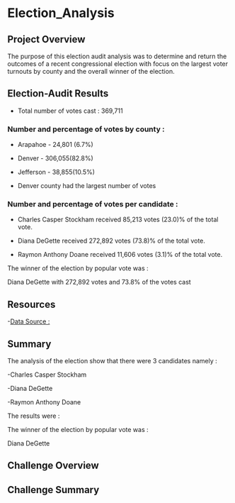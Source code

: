 # Election_Analysis

## Project Overview
The purpose of this election audit analysis was to determine and return the outcomes of a recent congressional election with focus on the largest voter turnouts by county and the overall winner of the election.

## Election-Audit Results

* Total number of votes cast : 369,711

### Number and percentage of votes by county :

* Arapahoe - 24,801 (6.7%)

* Denver - 306,055(82.8%)

* Jefferson - 38,855(10.5%)

* Denver county had the largest number of votes

### Number and percentage of votes per candidate :

* Charles Casper Stockham received 85,213 votes (23.0)% of the total vote.

* Diana DeGette received 272,892 votes (73.8)% of the total vote.

* Raymon Anthony Doane received 11,606 votes (3.1)% of the total vote.

The winner of the election by popular vote was :

Diana DeGette  with 272,892 votes and 73.8% of the votes cast


## Resources 
-[Data Source :](https://github.com/Jusharry/Election_Analysis/blob/656200b36e13ee478a0fd84ae21d2784d58e972e/Resources/election_results.csv)



## Summary 
The analysis of the election show that there were 3 candidates namely :

-Charles Casper Stockham

-Diana DeGette

-Raymon Anthony Doane

The results were :


The winner of the election by popular vote was :

Diana DeGette 

## Challenge Overview 


## Challenge Summary
